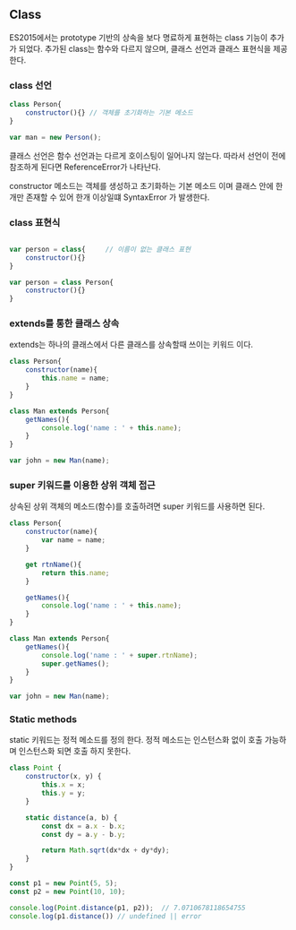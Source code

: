 ## Class

ES2015에서는 prototype 기반의 상속을 보다 명료하게 표현하는 class 기능이 추가가 되었다. 추가된 class는 함수와 다르지 않으며, 클래스 선언과 클래스 표현식을 제공한다.


### class 선언

```javascript
class Person{
    constructor(){} // 객체를 초기화하는 기본 메소드
}

var man = new Person();
```

클래스 선언은 함수 선언과는 다르게 호이스팅이 일어나지 않는다. 따라서 선언이 전에 참조하게 된다면 ReferenceError가 나타난다.

constructor 메소드는 객체를 생성하고 초기화하는 기본 메소드 이며 클래스 안에 한 개만 존재할 수 있어 한개 이상일떄 SyntaxError 가 발생한다.


### class 표현식

```javascript

var person = class{     // 이름이 없는 클래스 표현
    constructor(){}
}

var person = class Person{
    constructor(){}
}
```


### extends를 통한 클래스 상속

extends는 하나의 클래스에서 다른 클래스를 상속할때 쓰이는 키워드 이다.

```javascript
class Person{
    constructor(name){
        this.name = name;
    }
}

class Man extends Person{
    getNames(){
        console.log('name : ' + this.name);
    }
}

var john = new Man(name);
```


### super 키워드를 이용한 상위 객체 접근

상속된 상위 객체의 메소드(함수)를 호출하려면 super 키워드를 사용하면 된다.

```javascript
class Person{
    constructor(name){
        var name = name;
    }

    get rtnName(){
        return this.name;
    }

    getNames(){
        console.log('name : ' + this.name);
    }
}

class Man extends Person{
    getNames(){
        console.log('name : ' + super.rtnName);
        super.getNames();
    }
}

var john = new Man(name);
```


### Static methods

static 키워드는 정적 메소드를 정의 한다. 정적 메소드는 인스턴스화 없이 호출 가능하며 인스턴스화 되면 호출 하지 못한다.

```javascript
class Point {
    constructor(x, y) {
        this.x = x;
        this.y = y;
    }

    static distance(a, b) {
        const dx = a.x - b.x;
        const dy = a.y - b.y;

        return Math.sqrt(dx*dx + dy*dy);
    }
}

const p1 = new Point(5, 5);
const p2 = new Point(10, 10);

console.log(Point.distance(p1, p2));  // 7.0710678118654755
console.log(p1.distance()) // undefined || error
```